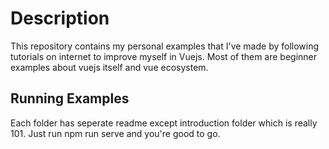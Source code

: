 # Description

This repository contains my personal examples that I've made by following tutorials on internet to improve myself in Vuejs. Most of them are beginner examples about vuejs itself and vue ecosystem.

## Running Examples

Each folder has seperate readme except introduction folder which is really 101. Just run npm run serve and you're good to go.